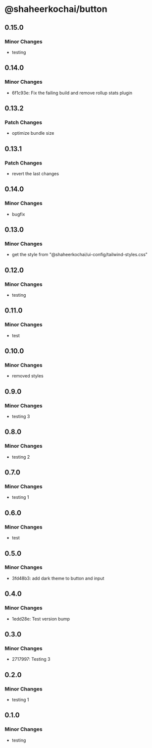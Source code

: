 # @shaheerkochai/button

## 0.15.0

### Minor Changes

- testing

## 0.14.0

### Minor Changes

- 6f1c93e: Fix the failing build and remove rollup stats plugin

## 0.13.2

### Patch Changes

- optimize bundle size

## 0.13.1

### Patch Changes

- revert the last changes

## 0.14.0

### Minor Changes

- bugfix

## 0.13.0

### Minor Changes

- get the style from "@shaheerkochai/ui-config/tailwind-styles.css"

## 0.12.0

### Minor Changes

- testing

## 0.11.0

### Minor Changes

- test

## 0.10.0

### Minor Changes

- removed styles

## 0.9.0

### Minor Changes

- testing 3

## 0.8.0

### Minor Changes

- testing 2

## 0.7.0

### Minor Changes

- testing 1

## 0.6.0

### Minor Changes

- test

## 0.5.0

### Minor Changes

- 3fd48b3: add dark theme to button and input

## 0.4.0

### Minor Changes

- 1edd28e: Test version bump

## 0.3.0

### Minor Changes

- 2717997: Testing 3

## 0.2.0

### Minor Changes

- testing 1

## 0.1.0

### Minor Changes

- testing
